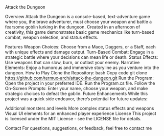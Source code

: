 Attack the Dungeon

Overview
Attack the Dungeon is a console-based, text-adventure game where you, the brave adventurer, must choose your weapon and battle a fearsome goblin lurking in the dungeon. Created in an afternoon of creativity, this game demonstrates basic game mechanics like turn-based combat, weapon selection, and status effects.

Features
Weapon Choices: Choose from a Mace, Daggers, or a Staff, each with unique effects and damage output.
Turn-Based Combat: Engage in a strategic battle where your decisions can mean life or death.
Status Effects: Use weapons that can slow, burn, or outlast your enemy.
Narrative Elements: Enjoy a humorous and immersive storyline as you venture into the dungeon.
How to Play
Clone the Repository:
bash
Copy code
git clone https://github.com/termux-arch/attack-the-dungeon.git
Run the Program:
Open the project in your preferred IDE.
Run the Program.cs file.
Follow the On-Screen Prompts:
Enter your name, choose your weapon, and make strategic choices to defeat the goblin.
Future Enhancements
While this project was a quick side endeavor, there’s potential for future updates:

Additional monsters and levels
More complex status effects and weapons
Visual UI elements for an enhanced player experience
License
This project is licensed under the MIT License - see the LICENSE file for details.

Contact
For questions, suggestions, or feedback, feel free to contact me


